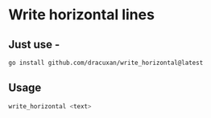 # Write horizontal lines

## Just use -

```sh
go install github.com/dracuxan/write_horizontal@latest
```

## Usage

```sh
write_horizontal <text>
```
